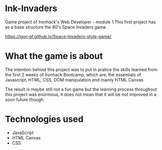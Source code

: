 # Ink-Invaders 

Game project of Ironhack's Web Developer - module 1
This first project has as a base structure the 80's Space Invaders game.

https://igor-gf.github.io/Space-Invaders-style-game/

# What the game is about

The intention behind this project was to put in pratice the skills learned from the first 2 weeks of Ironhack Bootcamp, which are, the essentials of Javascript, HTML, CSS, DOM manipulation and mainly HTML Canvas.

The result is maybe still not a fun game but the learning process throughout this project was enormous, it does not mean that it will be not improved in a soon future though.

# Technologies used

- JavaScript
- HTML Canvas
- CSS
